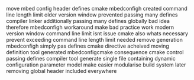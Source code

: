 move mbed config header defines cmake mbedconfigh created command line length limit older version window prevented passing many defines compiler linker additionally passing many defines globally bad idea therefore mbedconfigh workaround make bad practice work modern version window command line limit isnt issue cmake also whats necessary prevent exceeding command line length limit needed remove generation mbedconfigh simply pas defines cmake directive acheived moving definition tool generated mbedconfigcmake consequence cmake control passing defines compiler tool generate single file containing dynamic configuration parameter model make easier modularise build system later removing global header included everywhere